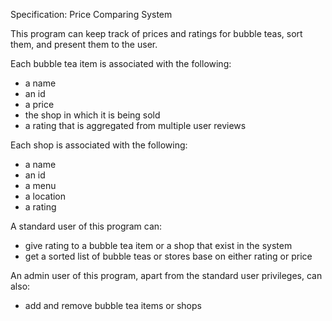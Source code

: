 Specification: Price Comparing System

This program can keep track of prices and ratings for bubble teas, sort them, and present them to the user.

Each bubble tea item is associated with the following:
- a name
- an id
- a price
- the shop in which it is being sold
- a rating that is aggregated from multiple user reviews

Each shop is associated with the following:
- a name
- an id
- a menu 
- a location
- a rating 


A standard user of this program can:
- give rating to a bubble tea item or a shop that exist in the system
- get a sorted list of bubble teas or stores base on either rating or price


An admin user of this program, apart from the standard user privileges, can also:
- add and remove bubble tea items or shops



